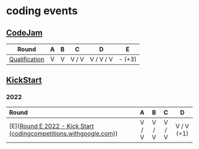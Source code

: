 # coding events

## [CodeJam](g.co/codejam)

| Round                                                        |  A   |  B   |   C   |     D     |   E    |
| ------------------------------------------------------------ | :--: | :--: | :---: | :-------: | :----: |
| [Qualification](https://codingcompetitions.withgoogle.com/codejam/round/0000000000876ff1) |  V   |  V   | V / V | V / V / V | - (+3) |

## [KickStart](g.co/kickstart)

### 2022

| Round                                                        |   A   |   B   |   C   |     D      |
| :----------------------------------------------------------- | :---: | :---: | :---: | :--------: |
| [E]([Round E 2022 - Kick Start (codingcompetitions.withgoogle.com)](https://codingcompetitions.withgoogle.com/kickstart/round/00000000008cb0f5)) | V / V | V / V | V / V | V / V (+1) |
